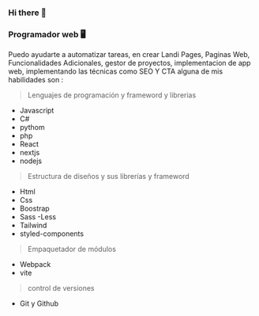 ### Hi there 👋

<!--
**andresTech3/andrestech3** is a ✨ _special_ ✨ repository because its `README.md` (this file) appears on your GitHub profile. -->

### Programador web 🖥️
Puedo ayudarte a automatizar tareas, en crear Landi Pages, Paginas Web, Funcionalidades Adicionales, gestor de proyectos, implementacion de app web, implementando las técnicas como SEO Y CTA alguna de mis habilidades son :

> Lenguajes de programación y frameword y librerias
- Javascript
- C#
- pythom
- php
- React
- nextjs
- nodejs

> Estructura de diseños y sus librerías y frameword
- Html
- Css 
- Boostrap
- Sass
-Less
- Tailwind
- styled-components

> Empaquetador de módulos
- Webpack
- vite

> control de versiones
- Git y Github


